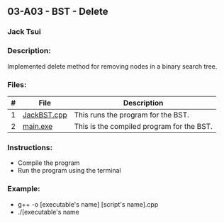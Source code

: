 ## 03-A03 - BST - Delete
### Jack Tsui
### Description:
Implemented delete method for removing nodes in a binary search tree.

### Files:
|   #   | File            | Description                                        |
| :---: | --------------- | -------------------------------------------------- |
|   1   | [JackBST.cpp](https://github.com/jtsui23-code/3013-Algorithms/blob/main/Assignments/03-A03/JackBST.cpp)        | This runs the program for the BST.      |
|   2   | [main.exe](https://github.com/jtsui23-code/3013-Algorithms/blob/main/Assignments/03-A03/main)          | This is the compiled program for the BST.                       |




### Instructions:

- Compile the program
- Run the program using the terminal

  
### Example:
  - g++ -o [executable's name] [script's name].cpp
  - ./[executable's name
